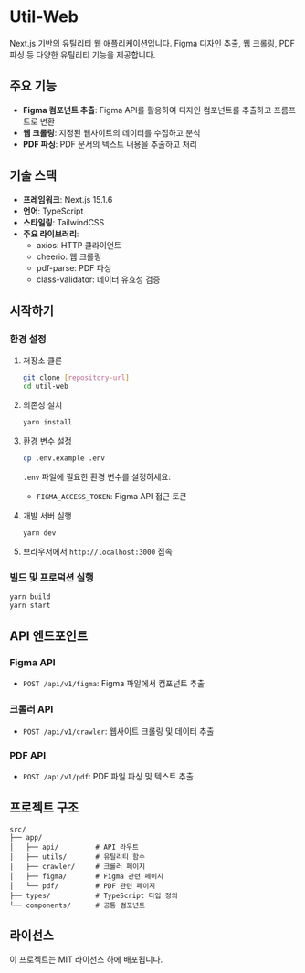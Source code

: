 # Util-Web

Next.js 기반의 유틸리티 웹 애플리케이션입니다. Figma 디자인 추출, 웹 크롤링, PDF 파싱 등 다양한 유틸리티 기능을 제공합니다.

## 주요 기능

- **Figma 컴포넌트 추출**: Figma API를 활용하여 디자인 컴포넌트를 추출하고 프롬프트로 변환
- **웹 크롤링**: 지정된 웹사이트의 데이터를 수집하고 분석
- **PDF 파싱**: PDF 문서의 텍스트 내용을 추출하고 처리

## 기술 스택

- **프레임워크**: Next.js 15.1.6
- **언어**: TypeScript
- **스타일링**: TailwindCSS
- **주요 라이브러리**:
  - axios: HTTP 클라이언트
  - cheerio: 웹 크롤링
  - pdf-parse: PDF 파싱
  - class-validator: 데이터 유효성 검증

## 시작하기

### 환경 설정

1. 저장소 클론

   ```bash
   git clone [repository-url]
   cd util-web
   ```

2. 의존성 설치

   ```bash
   yarn install
   ```

3. 환경 변수 설정

   ```bash
   cp .env.example .env
   ```

   `.env` 파일에 필요한 환경 변수를 설정하세요:

   - `FIGMA_ACCESS_TOKEN`: Figma API 접근 토큰

4. 개발 서버 실행

   ```bash
   yarn dev
   ```

5. 브라우저에서 `http://localhost:3000` 접속

### 빌드 및 프로덕션 실행

```bash
yarn build
yarn start
```

## API 엔드포인트

### Figma API

- `POST /api/v1/figma`: Figma 파일에서 컴포넌트 추출

### 크롤러 API

- `POST /api/v1/crawler`: 웹사이트 크롤링 및 데이터 추출

### PDF API

- `POST /api/v1/pdf`: PDF 파일 파싱 및 텍스트 추출

## 프로젝트 구조

```
src/
├── app/
│   ├── api/         # API 라우트
│   ├── utils/       # 유틸리티 함수
│   ├── crawler/     # 크롤러 페이지
│   ├── figma/       # Figma 관련 페이지
│   └── pdf/         # PDF 관련 페이지
├── types/           # TypeScript 타입 정의
└── components/      # 공통 컴포넌트
```

## 라이선스

이 프로젝트는 MIT 라이선스 하에 배포됩니다.
